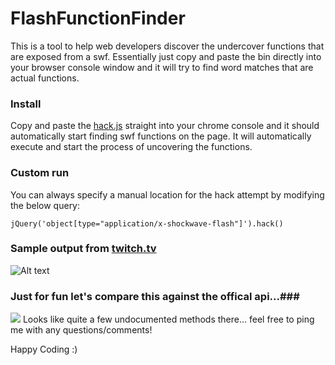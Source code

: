 # FlashFunctionFinder


This is a tool to help web developers discover the undercover functions that are exposed from a swf. Essentially just copy and paste the bin directly into your browser console window and it will try to find word matches that are actual functions.

### Install
 Copy and paste the [hack.js](https://raw.githubusercontent.com/jasongornall/FlashFunctionFinder/master/bin/hack.js) straight into your chrome console and it should automatically start finding swf functions on the page.
It will automatically execute and start the process of uncovering the functions.

### Custom run
  You can always specify a manual location for the hack attempt by modifying the below query:
   ```
   jQuery('object[type="application/x-shockwave-flash"]').hack()
 ```


### Sample output from [twitch.tv](http://www.twitch.tv/)


![Alt text](http://content.screencast.com/users/jgornall/folders/Jing/media/1845ccd8-d480-4b21-9ab4-81965f3175e8/00001410.png "Optional title")

### Just for fun let's compare this against the offical api...###
![](http://content.screencast.com/users/jgornall/folders/Jing/media/b56497a7-db66-498c-bc0e-a07b5e7c146c/00001411.png)
Looks like quite a few undocumented methods there... feel free to ping me with any questions/comments!

Happy Coding :)
